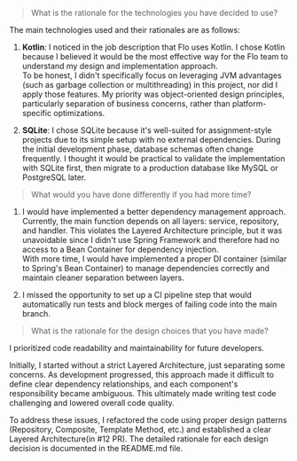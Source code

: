 > What is the rationale for the technologies you have decided to use?

  The main technologies used and their rationales are as
  follows:

  1. **Kotlin**:
  I noticed in the job description that Flo uses Kotlin. I
  chose Kotlin because I believed it would be the most
  effective way for the Flo team to understand my design
  and implementation approach. <br> To be honest, I didn't specifically focus on leveraging JVM
   advantages (such as garbage collection or multithreading)
  in this project, nor did I apply those features. My
  priority was object-oriented design principles,
  particularly separation of business concerns, rather than
  platform-specific optimizations.

  2. **SQLite**:
  I chose SQLite because it's well-suited for
  assignment-style projects due to its simple setup with no
  external dependencies. During the initial development
  phase, database schemas often change frequently. I thought
  it would be practical to validate the implementation with
  SQLite first, then migrate to a production database like
  MySQL or PostgreSQL later.

> What would you have done differently if you had more time?

1. I would have implemented a better dependency management
  approach. Currently, the main function depends on all
  layers: service, repository, and handler. This violates the
   Layered Architecture principle, but it was unavoidable
  since I didn't use Spring Framework and therefore had no
  access to a Bean Container for dependency injection. <br> 
  With more time, I would have implemented a proper DI
  container (similar to Spring's Bean Container) to manage
  dependencies correctly and maintain cleaner separation
  between layers.

  2. I missed the opportunity to set up a CI pipeline step
  that would automatically run tests and block merges of failing code
  into the main branch.

> What is the rationale for the design choices that you have made?

  I prioritized code readability and maintainability for
  future developers.

  Initially, I started without a strict Layered Architecture,
   just separating some concerns. As development progressed,
  this approach made it difficult to define clear dependency
  relationships, and each component's responsibility became
  ambiguous. This ultimately made writing test code
  challenging and lowered overall code quality.

  To address these issues, I refactored the code using proper
   design patterns (Repository, Composite, Template Method,
  etc.) and established a clear Layered Architecture(in #12 PR). The
  detailed rationale for each design decision is documented
  in the README.md file.

